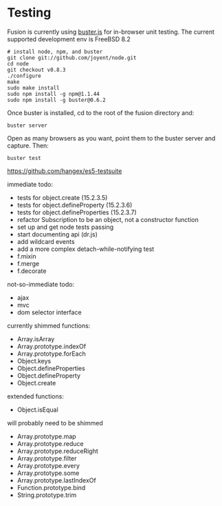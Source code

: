 Testing
=======

Fusion is currently using [buster.js](http://busterjs.org) for in-browser
unit testing. The current supported development env is FreeBSD 8.2

```
# install node, npm, and buster
git clone git://github.com/joyent/node.git
cd node
git checkout v0.8.3
./configure
make
sudo make install
sudo npm install -g npm@1.1.44
sudo npm install -g buster@0.6.2
```

Once buster is installed, cd to the root of the fusion directory and:
```
buster server
```

Open as many browsers as you want, point them to the buster server and capture.
Then:
```
buster test
````

https://github.com/hangex/es5-testsuite

immediate todo:
- tests for object.create (15.2.3.5)
- tests for object.defineProperty (15.2.3.6)
- tests for object.defineProperties (15.2.3.7)
- refactor Subscription to be an object, not a constructor function
- set up and get node tests passing
- start documenting api (dr.js)
- add wildcard events
- add a more complex detach-while-notifying test
- f.mixin
- f.merge
- f.decorate

not-so-immediate todo:
- ajax
- mvc
- dom selector interface

currently shimmed functions:
- Array.isArray
- Array.prototype.indexOf
- Array.prototype.forEach
- Object.keys
- Object.defineProperties
- Object.defineProperty
- Object.create

extended functions:
- Object.isEqual

will probably need to be shimmed
- Array.prototype.map
- Array.prototype.reduce
- Array.prototype.reduceRight
- Array.prototype.filter
- Array.prototype.every
- Array.prototype.some
- Array.prototype.lastIndexOf
- Function.prototype.bind
- String.prototype.trim
